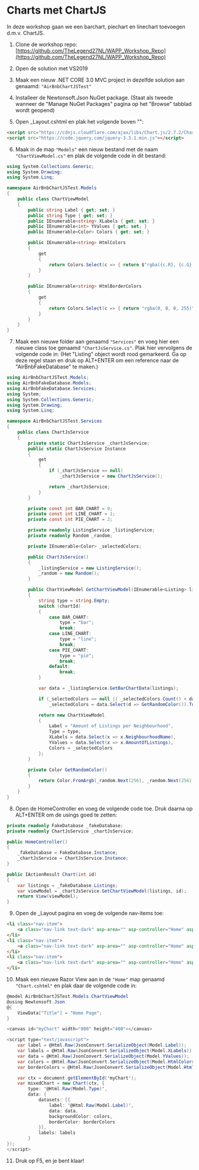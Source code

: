 # Charts met ChartJS
In deze workshop gaan we een barchart, piechart en linechart toevoegen d.m.v. ChartJS.

1. Clone de workshop repo: [https://github.com/TheLegend27NL/WAPP_Workshop_Repo](https://github.com/TheLegend27NL/WAPP_Workshop_Repo)
2. Open de solution met VS2019
3. Maak een nieuw .NET CORE 3.0 MVC project in dezelfde solution aan genaamd: `"AirBnbChartJSTest"`
4. Installeer de Newtonsoft.Json NuGet package. (Staat als tweede wanneer de "Manage NuGet Packages" pagina op het "Browse" tabblad wordt geopend)

5. Open _Layout.cshtml en plak het volgende boven "</head>":
```html
<script src="https://cdnjs.cloudflare.com/ajax/libs/Chart.js/2.7.2/Chart.bundle.min.js"></script>
<script src="https://code.jquery.com/jquery-3.3.1.min.js"></script>
```

6. Maak in de map `"Models"` een nieuw bestand met de naam `"ChartViewModel.cs"` en plak de volgende code in dit bestand:
```c#
using System.Collections.Generic;
using System.Drawing;
using System.Linq;

namespace AirBnbChartJSTest.Models
{
    public class ChartViewModel
    {
        public string Label { get; set; }
        public string Type { get; set; }
        public IEnumerable<string> XLabels { get; set; }
        public IEnumerable<int> YValues { get; set; }
        public IEnumerable<Color> Colors { get; set; }

        public IEnumerable<string> HtmlColors
        {
            get
            {
                return Colors.Select(c => { return $"rgba({c.R}, {c.G}, {c.B}, {c.A})"; });
            }
        }

        public IEnumerable<string> HtmlBorderColors
        {
            get
            {
                return Colors.Select(c => { return "rgba(0, 0, 0, 255)"; });
            }
        }
    }
}
```
7. Maak een nieuwe folder aan genaamd `"Services"` en voeg hier een nieuwe class toe genaamd `"ChartJsService.cs"`. Plak hier vervolgens de volgende code in: (Het "Listing" object wordt rood gemarkeerd. Ga op deze regel staan en druk op ALT+ENTER om een reference naar de "AirBnbFakeDatabase" te maken.)
```c#
using AirBnbChartJSTest.Models;
using AirBnbFakeDatabase.Models;
using AirBnbFakeDatabase.Services;
using System;
using System.Collections.Generic;
using System.Drawing;
using System.Linq;

namespace AirBnbChartJSTest.Services
{
    public class ChartJsService
    {
        private static ChartJsService _chartJsService;
        public static ChartJsService Instance
        {
            get
            {
                if (_chartJsService == null)
                    _chartJsService = new ChartJsService();

                return _chartJsService;
            }
        }

        private const int BAR_CHART = 0;
        private const int LINE_CHART = 1;
        private const int PIE_CHART = 2;

        private readonly ListingService _listingService;
        private readonly Random _random;

        private IEnumerable<Color> _selectedColors;

        public ChartJsService()
        {
            _listingService = new ListingService();
            _random = new Random();
        }

        public ChartViewModel GetChartViewModel(IEnumerable<Listing> listings, int chartId)
        {
            string type = string.Empty;
            switch (chartId)
            {
                case BAR_CHART:
                    type = "bar";
                    break;
                case LINE_CHART:
                    type = "line";
                    break;
                case PIE_CHART:
                    type = "pie";
                    break;
                default:
                    break;
            }

            var data = _listingService.GetBarChartData(listings);

            if (_selectedColors == null || _selectedColors.Count() < data.Count())
                _selectedColors = data.Select(d => GetRandomColor()).ToList();

            return new ChartViewModel
            {
                Label = "Amount of Listings per Neighbourhood",
                Type = type,
                XLabels = data.Select(x => x.NeighbourhoodName),
                YValues = data.Select(x => x.AmountOfListings),
                Colors = _selectedColors
            };
        }

        private Color GetRandomColor()
        {
            return Color.FromArgb(_random.Next(256), _random.Next(256), _random.Next(256));
        }
    }
}
```

8. Open de HomeController en voeg de volgende code toe. Druk daarna op ALT+ENTER om de usings goed te zetten:
```c#
private readonly FakeDatabase _fakeDatabase;
private readonly ChartJsService _chartJsService;

public HomeController()
{
    _fakeDatabase = FakeDatabase.Instance;
    _chartJsService = ChartJsService.Instance;
}

public IActionResult Chart(int id)
{
    var listings = _fakeDatabase.Listings;
    var viewModel = _chartJsService.GetChartViewModel(listings, id);
    return View(viewModel);
}
```

9. Open de _Layout pagina en voeg de volgende nav-items toe:
```html
<li class="nav-item">
    <a class="nav-link text-dark" asp-area="" asp-controller="Home" asp-action="Chart" asp-route-id="0">Bar Chart</a>
</li>
<li class="nav-item">
    <a class="nav-link text-dark" asp-area="" asp-controller="Home" asp-action="Chart" asp-route-id="1">Line Chart</a>
</li>
<li class="nav-item">
    <a class="nav-link text-dark" asp-area="" asp-controller="Home" asp-action="Chart" asp-route-id="2">Pie Chart</a>
</li>
```

10. Maak een nieuwe Razor View aan in de `"Home"` map genaamd `"Chart.cshtml"` en plak daar de volgende code in:
```c#
@model AirBnbChartJSTest.Models.ChartViewModel
@using Newtonsoft.Json
@{
    ViewData["Title"] = "Home Page";
}

<canvas id="myChart" width="800" height="400"></canvas>

<script type="text/javascript">
    var label = @Html.Raw(JsonConvert.SerializeObject(Model.Label));
    var labels = @Html.Raw(JsonConvert.SerializeObject(Model.XLabels));
    var data = @Html.Raw(JsonConvert.SerializeObject(Model.YValues));
    var colors = @Html.Raw(JsonConvert.SerializeObject(Model.HtmlColors));
    var borderColors = @Html.Raw(JsonConvert.SerializeObject(Model.HtmlBorderColors));

    var ctx = document.getElementById('myChart');
    var mixedChart = new Chart(ctx, {
        type: '@Html.Raw(Model.Type)',
        data: {
            datasets: [{
                label: '@Html.Raw(Model.Label)',
                data: data,
                backgroundColor: colors,
                borderColor: borderColors
            }],
            labels: labels
        }
});
</script>  
```

11. Druk op F5, en je bent klaar!